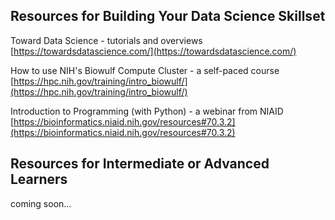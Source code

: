 ## Resources for Building Your Data Science Skillset

Toward Data Science - tutorials and overviews
[https://towardsdatascience.com/](https://towardsdatascience.com/)

How to use NIH's Biowulf Compute Cluster - a self-paced course
[https://hpc.nih.gov/training/intro_biowulf/](https://hpc.nih.gov/training/intro_biowulf/)

Introduction to Programming (with Python) - a webinar from NIAID
[https://bioinformatics.niaid.nih.gov/resources#70.3.2](https://bioinformatics.niaid.nih.gov/resources#70.3.2)

## Resources for Intermediate or Advanced Learners

coming soon...
